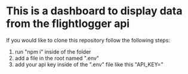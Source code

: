 # This is a dashboard to display data from the flightlogger api

If you would like to clone this repository follow the following steps:

1. run "npm i" inside of the folder
2. add a file in the root named ".env"
3. add your api key inside of the ".env" file like this "API_KEY=<YOUR API KEY>"